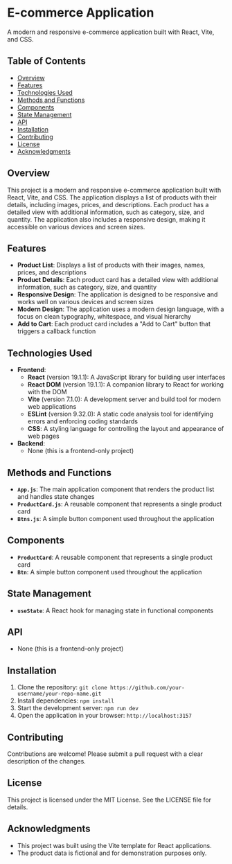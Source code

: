 # E-commerce Application

A modern and responsive e-commerce application built with React, Vite, and CSS.

## Table of Contents

* [Overview](#overview)
* [Features](#features)
* [Technologies Used](#technologies-used)
* [Methods and Functions](#methods-and-functions)
* [Components](#components)
* [State Management](#state-management)
* [API](#api)
* [Installation](#installation)
* [Contributing](#contributing)
* [License](#license)
* [Acknowledgments](#acknowledgments)

## Overview

This project is a modern and responsive e-commerce application built with React, Vite, and CSS. The application displays a list of products with their details, including images, prices, and descriptions. Each product has a detailed view with additional information, such as category, size, and quantity. The application also includes a responsive design, making it accessible on various devices and screen sizes.

## Features

* **Product List**: Displays a list of products with their images, names, prices, and descriptions
* **Product Details**: Each product card has a detailed view with additional information, such as category, size, and quantity
* **Responsive Design**: The application is designed to be responsive and works well on various devices and screen sizes
* **Modern Design**: The application uses a modern design language, with a focus on clean typography, whitespace, and visual hierarchy
* **Add to Cart**: Each product card includes a "Add to Cart" button that triggers a callback function

## Technologies Used

* **Frontend**:
	+ **React** (version 19.1.1): A JavaScript library for building user interfaces
	+ **React DOM** (version 19.1.1): A companion library to React for working with the DOM
	+ **Vite** (version 7.1.0): A development server and build tool for modern web applications
	+ **ESLint** (version 9.32.0): A static code analysis tool for identifying errors and enforcing coding standards
	+ **CSS**: A styling language for controlling the layout and appearance of web pages
* **Backend**:
	+ None (this is a frontend-only project)

## Methods and Functions

* **`App.js`**: The main application component that renders the product list and handles state changes
* **`ProductCard.js`**: A reusable component that represents a single product card
* **`Btns.js`**: A simple button component used throughout the application

## Components

* **`ProductCard`**: A reusable component that represents a single product card
* **`Btn`**: A simple button component used throughout the application

## State Management

* **`useState`**: A React hook for managing state in functional components

## API

* None (this is a frontend-only project)

## Installation

1. Clone the repository: `git clone https://github.com/your-username/your-repo-name.git`
2. Install dependencies: `npm install`
3. Start the development server: `npm run dev`
4. Open the application in your browser: `http://localhost:3157`

## Contributing

Contributions are welcome! Please submit a pull request with a clear description of the changes.

## License

This project is licensed under the MIT License. See the LICENSE file for details.

## Acknowledgments

* This project was built using the Vite template for React applications.
* The product data is fictional and for demonstration purposes only.